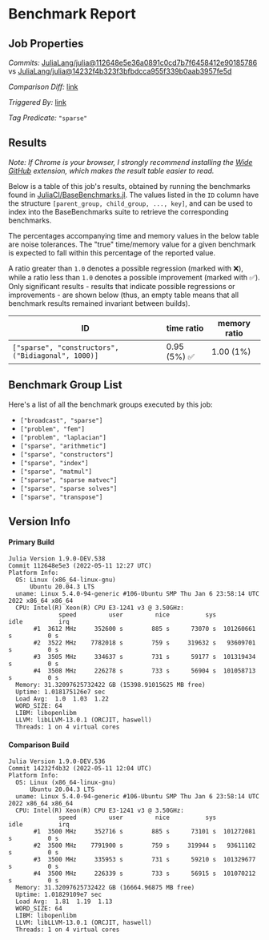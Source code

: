 # Benchmark Report

## Job Properties

*Commits:* [JuliaLang/julia@112648e5e36a0891c0cd7b7f6458412e90185786](https://github.com/JuliaLang/julia/commit/112648e5e36a0891c0cd7b7f6458412e90185786) vs [JuliaLang/julia@14232f4b323f3bfbdcca955f339b0aab3957fe5d](https://github.com/JuliaLang/julia/commit/14232f4b323f3bfbdcca955f339b0aab3957fe5d)

*Comparison Diff:* [link](https://github.com/JuliaLang/julia/compare/14232f4b323f3bfbdcca955f339b0aab3957fe5d..112648e5e36a0891c0cd7b7f6458412e90185786)

*Triggered By:* [link](https://github.com/JuliaLang/julia/pull/45273#issuecomment-1123693399)

*Tag Predicate:* `"sparse"`

## Results

*Note: If Chrome is your browser, I strongly recommend installing the [Wide GitHub](https://chrome.google.com/webstore/detail/wide-github/kaalofacklcidaampbokdplbklpeldpj?hl=en)
extension, which makes the result table easier to read.*

Below is a table of this job's results, obtained by running the benchmarks found in
[JuliaCI/BaseBenchmarks.jl](https://github.com/JuliaCI/BaseBenchmarks.jl). The values
listed in the `ID` column have the structure `[parent_group, child_group, ..., key]`,
and can be used to index into the BaseBenchmarks suite to retrieve the corresponding
benchmarks.

The percentages accompanying time and memory values in the below table are noise tolerances. The "true"
time/memory value for a given benchmark is expected to fall within this percentage of the reported value.

A ratio greater than `1.0` denotes a possible regression (marked with :x:), while a ratio less
than `1.0` denotes a possible improvement (marked with :white_check_mark:). Only significant results - results
that indicate possible regressions or improvements - are shown below (thus, an empty table means that all
benchmark results remained invariant between builds).

| ID | time ratio | memory ratio |
|----|------------|--------------|
| `["sparse", "constructors", ("Bidiagonal", 1000)]` | 0.95 (5%) :white_check_mark: | 1.00 (1%)  |

## Benchmark Group List

Here's a list of all the benchmark groups executed by this job:

- `["broadcast", "sparse"]`
- `["problem", "fem"]`
- `["problem", "laplacian"]`
- `["sparse", "arithmetic"]`
- `["sparse", "constructors"]`
- `["sparse", "index"]`
- `["sparse", "matmul"]`
- `["sparse", "sparse matvec"]`
- `["sparse", "sparse solves"]`
- `["sparse", "transpose"]`

## Version Info

#### Primary Build

```
Julia Version 1.9.0-DEV.538
Commit 112648e5e3 (2022-05-11 12:27 UTC)
Platform Info:
  OS: Linux (x86_64-linux-gnu)
      Ubuntu 20.04.3 LTS
  uname: Linux 5.4.0-94-generic #106-Ubuntu SMP Thu Jan 6 23:58:14 UTC 2022 x86_64 x86_64
  CPU: Intel(R) Xeon(R) CPU E3-1241 v3 @ 3.50GHz: 
              speed         user         nice          sys         idle          irq
       #1  3612 MHz     352600 s        885 s      73070 s  101260661 s          0 s
       #2  3522 MHz    7782018 s        759 s     319632 s   93609701 s          0 s
       #3  3505 MHz     334637 s        731 s      59177 s  101319434 s          0 s
       #4  3508 MHz     226278 s        733 s      56904 s  101058713 s          0 s
  Memory: 31.32097625732422 GB (15398.91015625 MB free)
  Uptime: 1.018175126e7 sec
  Load Avg:  1.0  1.03  1.22
  WORD_SIZE: 64
  LIBM: libopenlibm
  LLVM: libLLVM-13.0.1 (ORCJIT, haswell)
  Threads: 1 on 4 virtual cores

```

#### Comparison Build

```
Julia Version 1.9.0-DEV.536
Commit 14232f4b32 (2022-05-11 12:04 UTC)
Platform Info:
  OS: Linux (x86_64-linux-gnu)
      Ubuntu 20.04.3 LTS
  uname: Linux 5.4.0-94-generic #106-Ubuntu SMP Thu Jan 6 23:58:14 UTC 2022 x86_64 x86_64
  CPU: Intel(R) Xeon(R) CPU E3-1241 v3 @ 3.50GHz: 
              speed         user         nice          sys         idle          irq
       #1  3500 MHz     352716 s        885 s      73101 s  101272081 s          0 s
       #2  3500 MHz    7791900 s        759 s     319944 s   93611102 s          0 s
       #3  3500 MHz     335953 s        731 s      59210 s  101329677 s          0 s
       #4  3500 MHz     226339 s        733 s      56915 s  101070212 s          0 s
  Memory: 31.32097625732422 GB (16664.96875 MB free)
  Uptime: 1.01829109e7 sec
  Load Avg:  1.81  1.19  1.13
  WORD_SIZE: 64
  LIBM: libopenlibm
  LLVM: libLLVM-13.0.1 (ORCJIT, haswell)
  Threads: 1 on 4 virtual cores

```
